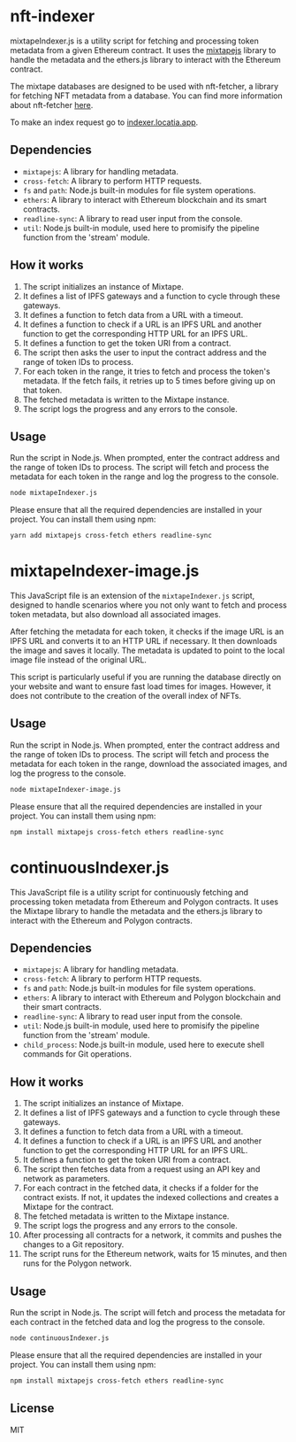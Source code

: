 # nft-indexer
mixtapeIndexer.js is a utility script for fetching and processing token metadata from a given Ethereum contract. It uses the [mixtapejs](https://www.npmjs.com/package/mixtapejs?activeTab=readme) library to handle the metadata and the ethers.js library to interact with the Ethereum contract.

The mixtape databases are designed to be used with nft-fetcher, a library for fetching NFT metadata from a database. You can find more information about nft-fetcher [here](https://www.npmjs.com/package/nft-fetcher).

To make an index request go to [indexer.locatia.app](https://indexer.locatia.app/).

## Dependencies

- `mixtapejs`: A library for handling metadata.
- `cross-fetch`: A library to perform HTTP requests.
- `fs` and `path`: Node.js built-in modules for file system operations.
- `ethers`: A library to interact with Ethereum blockchain and its smart contracts.
- `readline-sync`: A library to read user input from the console.
- `util`: Node.js built-in module, used here to promisify the pipeline function from the 'stream' module.

## How it works

1. The script initializes an instance of Mixtape.
2. It defines a list of IPFS gateways and a function to cycle through these gateways.
3. It defines a function to fetch data from a URL with a timeout.
4. It defines a function to check if a URL is an IPFS URL and another function to get the corresponding HTTP URL for an IPFS URL.
5. It defines a function to get the token URI from a contract.
6. The script then asks the user to input the contract address and the range of token IDs to process.
7. For each token in the range, it tries to fetch and process the token's metadata. If the fetch fails, it retries up to 5 times before giving up on that token.
8. The fetched metadata is written to the Mixtape instance.
9. The script logs the progress and any errors to the console.

## Usage

Run the script in Node.js. When prompted, enter the contract address and the range of token IDs to process. The script will fetch and process the metadata for each token in the range and log the progress to the console.

```bash
node mixtapeIndexer.js
```

Please ensure that all the required dependencies are installed in your project. You can install them using npm:

```bash
yarn add mixtapejs cross-fetch ethers readline-sync
```

# mixtapeIndexer-image.js

This JavaScript file is an extension of the `mixtapeIndexer.js` script, designed to handle scenarios where you not only want to fetch and process token metadata, but also download all associated images. 

After fetching the metadata for each token, it checks if the image URL is an IPFS URL and converts it to an HTTP URL if necessary. It then downloads the image and saves it locally. The metadata is updated to point to the local image file instead of the original URL. 

This script is particularly useful if you are running the database directly on your website and want to ensure fast load times for images. However, it does not contribute to the creation of the overall index of NFTs.

## Usage

Run the script in Node.js. When prompted, enter the contract address and the range of token IDs to process. The script will fetch and process the metadata for each token in the range, download the associated images, and log the progress to the console.

```bash
node mixtapeIndexer-image.js
```

Please ensure that all the required dependencies are installed in your project. You can install them using npm:

```bash
npm install mixtapejs cross-fetch ethers readline-sync
```

# continuousIndexer.js

This JavaScript file is a utility script for continuously fetching and processing token metadata from Ethereum and Polygon contracts. It uses the Mixtape library to handle the metadata and the ethers.js library to interact with the Ethereum and Polygon contracts.

## Dependencies

- `mixtapejs`: A library for handling metadata.
- `cross-fetch`: A library to perform HTTP requests.
- `fs` and `path`: Node.js built-in modules for file system operations.
- `ethers`: A library to interact with Ethereum and Polygon blockchain and their smart contracts.
- `readline-sync`: A library to read user input from the console.
- `util`: Node.js built-in module, used here to promisify the pipeline function from the 'stream' module.
- `child_process`: Node.js built-in module, used here to execute shell commands for Git operations.

## How it works

1. The script initializes an instance of Mixtape.
2. It defines a list of IPFS gateways and a function to cycle through these gateways.
3. It defines a function to fetch data from a URL with a timeout.
4. It defines a function to check if a URL is an IPFS URL and another function to get the corresponding HTTP URL for an IPFS URL.
5. It defines a function to get the token URI from a contract.
6. The script then fetches data from a request using an API key and network as parameters.
7. For each contract in the fetched data, it checks if a folder for the contract exists. If not, it updates the indexed collections and creates a Mixtape for the contract.
8. The fetched metadata is written to the Mixtape instance.
9. The script logs the progress and any errors to the console.
10. After processing all contracts for a network, it commits and pushes the changes to a Git repository.
11. The script runs for the Ethereum network, waits for 15 minutes, and then runs for the Polygon network.

## Usage

Run the script in Node.js. The script will fetch and process the metadata for each contract in the fetched data and log the progress to the console.

```bash
node continuousIndexer.js
```

Please ensure that all the required dependencies are installed in your project. You can install them using npm:

```bash
npm install mixtapejs cross-fetch ethers readline-sync
```

## License
MIT